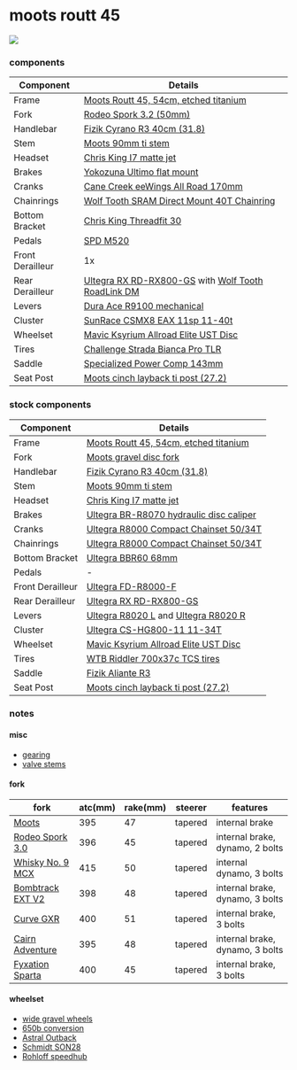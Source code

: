 # moots routt 45

![](profile.jpg)

### components

| Component | Details |
| --------- | ------- |
| Frame | [Moots Routt 45, 54cm, etched titanium](https://moots.com/bike/routt-45/) |
| Fork | [Rodeo Spork 3.2 (50mm)](https://www.rodeo-labs.com/shop/forks/rodeo-labs-spork-3-0/) |
| Handlebar | [Fizik Cyrano R3 40cm (31.8)](https://www.fizik.com/us_en/cyrano-handlebar-r3-bull.html) |
| Stem | [Moots 90mm ti stem](https://shop.moots.com/collections/stems-posts-forks/products/moots-ti-stem) |
| Headset | [Chris King I7 matte jet](https://chrisking.com/products/headset-inset-7?variant=8177170055213) |
| Brakes | [Yokozuna Ultimo flat mount](https://www.yokozunausa.com/shop/yokozuna-ultimo-road-disc-brake-flat-mount-2297) |
| Cranks | [Cane Creek eeWings All Road 170mm](https://canecreek.com/product/eewings-all-road/) |
| Chainrings | [Wolf Tooth SRAM Direct Mount 40T Chainring](https://www.wolftoothcomponents.com/collections/gravel-cyclocross-road/products/direct-mount-chainrings-for-sram-cranks?variant=14781783474211#loaded) |
| Bottom Bracket | [Chris King Threadfit 30](https://chrisking.com/collections/threadfit-30) |
| Pedals | [SPD M520](https://bike.shimano.com/en-US/product/component/deore-m6000/PD-M520.html) |
| Front Derailleur | 1x |
| Rear Derailleur | [Ultegra RX RD-RX800-GS](https://bike.shimano.com/en-US/product/component/ultegra-rx/RD-RX800-GS.html) with [Wolf Tooth RoadLink DM](https://www.wolftoothcomponents.com/products/roadlink-dm) |
| Levers | [Dura Ace R9100 mechanical](https://bike.shimano.com/en-US/product/component/duraace-r9100/ST-R9100-R.html) |
| Cluster | [SunRace CSMX8 EAX 11sp 11-40t](http://www.sunrace.com/en/products/detail/csmx8) |
| Wheelset | [Mavic Ksyrium Allroad Elite UST Disc](https://shop.mavic.com/en-int/allroad-elite-ust-disc-rr0974.html) |
| Tires | [Challenge Strada Bianca Pro TLR](https://www.challengetires.com/shop/products/strada-bianca-3/55139) |
| Saddle | [Specialized Power Comp 143mm](https://www.specialized.com/us/en/power-comp/p/155836) |
| Seat Post | [Moots cinch layback ti post (27.2)](https://shop.moots.com/products/moots-layback-cinch-post) |

### stock components

| Component | Details |
| --------- | ------- |
| Frame | [Moots Routt 45, 54cm, etched titanium](https://moots.com/bike/routt-45/) |
| Fork | [Moots gravel disc fork](https://moots.com/components/#forks) |
| Handlebar | [Fizik Cyrano R3 40cm (31.8)](https://www.fizik.com/us_en/cyrano-handlebar-r3-bull.html) |
| Stem | [Moots 90mm ti stem](https://shop.moots.com/collections/stems-posts-forks/products/moots-ti-stem) |
| Headset | [Chris King I7 matte jet](https://chrisking.com/products/headset-inset-7?variant=8177170055213) |
| Brakes | [Ultegra BR-R8070 hydraulic disc caliper](https://bike.shimano.com/en-US/product/component/ultegra-r8000/BR-R8070-R.html) |
| Cranks | [Ultegra R8000 Compact Chainset 50/34T](https://bike.shimano.com/en-AU/product/component/ultegra-r8000/FC-R8000.html) |
| Chainrings | [Ultegra R8000 Compact Chainset 50/34T](https://bike.shimano.com/en-AU/product/component/ultegra-r8000/FC-R8000.html) |
| Bottom Bracket | [Ultegra BBR60 68mm](https://bike.shimano.com/en-EU/product/component/105-5800/SM-BBR60.html) |
| Pedals | - |
| Front Derailleur | [Ultegra FD-R8000-F](https://bike.shimano.com/en-US/product/component/ultegra-r8000/FD-R8000-F.html) |
| Rear Derailleur | [Ultegra RX RD-RX800-GS](https://bike.shimano.com/en-EU/product/component/ultegra-rx/RD-RX800-GS.html) |
| Levers | [Ultegra R8020 L](https://bike.shimano.com/en-US/product/component/ultegra-r8000/ST-R8020-L.html) and [Ultegra R8020 R](https://bike.shimano.com/en-US/product/component/ultegra-r8000/ST-R8020-R.html) |
| Cluster | [Ultegra CS-HG800-11 11-34T](https://bike.shimano.com/en-EU/product/component/ultegra-r8000/CS-HG800-11.html) |
| Wheelset | [Mavic Ksyrium Allroad Elite UST Disc](https://shop.mavic.com/en-int/allroad-elite-ust-disc-rr0974.html) |
| Tires | [WTB Riddler 700x37c TCS tires](https://www.wtb.com/products/riddler700c) |
| Saddle | [Fizik Aliante R3](https://www.fizik.com/us_en/aliante-r3.html) |
| Seat Post | [Moots cinch layback ti post (27.2)](https://shop.moots.com/products/moots-layback-cinch-post) |

### notes

#### misc

* [gearing](https://www.gear-calculator.com/?GR=DERS&KB=34,50&RZ=11,13,15,17,19,21,23,25,27,30,34&UF=2281&TF=90&SL=2.6&UN=KMH&DV=ratio&GR2=DERS&KB2=40&RZ2=11,13,15,17,19,21,24,27,31,35,40&UF2=2281)
* [valve stems](https://www.universalcycles.com/shopping/product_details.php?id=106806)

#### fork

| fork | atc(mm) | rake(mm) | steerer | features |
| --- | ------- | -------- | ------- | -------- |
| [Moots](https://moots.com/components/#forks) | 395 | 47 | tapered | internal brake |
| [Rodeo Spork 3.0](https://www.rodeo-labs.com/shop/forks/rodeo-labs-spork-3-0/) | 396 | 45 | tapered | internal brake, dynamo, 2 bolts |
| [Whisky No. 9 MCX](https://whiskyparts.co/forks/no-9-mcx-fork) | 415 | 50 | tapered | internal dynamo, 3 bolts |
| [Bombtrack EXT V2](https://bombtrack.com/parts/forks/ext-fork-2-2/) | 398 | 48 | tapered | internal brake, dynamo, 3 bolts |
| [Curve GXR](https://www.curvecycling.com.au/collections/forks/products/fork-gxr-12mm-flat-mount) | 400 | 51 | tapered | internal brake, 3 bolts |
| [Cairn Adventure](https://www.cairncycles.com/products/cairn-adventure-fork) | 395 | 48 | tapered | internal brake, dynamo, 3 bolts |
| [Fyxation Sparta](https://www.fyxation.com/products/carbon-fiber-adventure-fork) | 400 | 45 | tapered | internal brake, 3 bolts |

#### wheelset

* [wide gravel wheels](https://bikepacking.com/gear/wide-gravel-wheels/)
* [650b conversion](https://bikepacking.com/gear/700c-to-650b/)
* [Astral Outback](https://astralcycling.com/collections/dirt-rims/products/outback-rim)
* [Schmidt SON28](https://nabendynamo.de/en/products/hub-dynamos/for-thru-axles/)
* [Rohloff speedhub](https://www.rohloff.de/en/products/speedhub)
